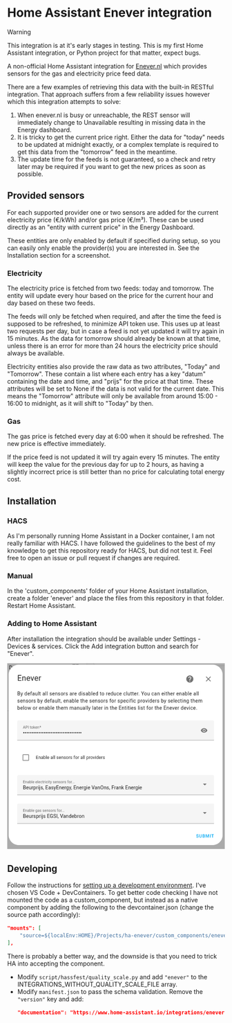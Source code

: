 # Home Assistant Enever integration

> [!WARNING]
> This integration is at it's early stages in testing. This is my first Home Assistant integration, or Python project for that matter, expect bugs.

A non-official Home Assistant integration for [Enever.nl](https://enever.nl/) which provides sensors for the gas and electricity price feed data.

There are a few examples of retrieving this data with the built-in RESTful integration. That approach suffers from a few reliability issues however which this integration attempts to solve:

1. When enever.nl is busy or unreachable, the REST sensor will immediately change to Unavailable resulting in missing data in the Energy dashboard.
2. It is tricky to get the current price right. Either the data for "today" needs to be updated at midnight exactly, or a complex template is required to get this data from the "tomorrow" feed in the meantime.
3. The update time for the feeds is not guaranteed, so a check and retry later may be required if you want to get the new prices as soon as possible.

## Provided sensors

For each supported provider one or two sensors are added for the current electricity price (&euro;/kWh) and/or gas price (&euro;/m&sup3;). These can be used directly as an "entity with current price" in the Energy Dashboard.

These entities are only enabled by default if specified during setup, so you can easily only enable the provider(s) you are interested in. See the Installation section for a screenshot.

### Electricity

The electricity price is fetched from two feeds: today and tomorrow. The entity will update every hour based on the price for the current hour and day based on these two feeds.

The feeds will only be fetched when required, and after the time the feed is supposed to be refreshed, to minimize API token use. This uses up at least two requests per day, but in case a feed is not yet updated it will try again in 15 minutes. As the data for tomorrow should already be known at that time, unless there is an error for more than 24 hours the electricity price should always be available.

Electricity entities also provide the raw data as two attributes, "Today" and "Tomorrow". These contain a list where each entry has a key "datum" containing the date and time, and "prijs" for the price at that time. These attributes will be set to None if the data is not valid for the current date. This means the "Tomorrow" attribute will only be available from around 15:00 - 16:00 to midnight, as it will shift to "Today" by then.

### Gas

The gas price is fetched every day at 6:00 when it should be refreshed. The new price is effective immediately.

If the price feed is not updated it will try again every 15 minutes. The entity will keep the value for the previous day for up to 2 hours, as having a slightly incorrect price is still better than no price for calculating total energy cost.

## Installation

### HACS

As I'm personally running Home Assistant in a Docker container, I am not really familiar with HACS. I have followed the guidelines to the best of my knowledge to get this repository ready for HACS, but did not test it. Feel free to open an issue or pull request if changes are required.

### Manual

In the 'custom_components' folder of your Home Assistant installation, create a folder 'enever' and place the files from this repository in that folder. Restart Home Assistant.

### Adding to Home Assistant

After installation the integration should be available under Settings - Devices & services. Click the Add integration button and search for "Enever".

![Setup](./docs/config_flow.png)

## Developing

Follow the instructions for [setting up a development environment](https://developers.home-assistant.io/docs/development_environment). I've chosen VS Code + DevContainers. To get better code checking I have not mounted the code as a custom_component, but instead as a native component by adding the following to the devcontainer.json (change the source path accordingly):

```json
"mounts": [
    "source=${localEnv:HOME}/Projects/ha-enever/custom_components/enever,target=${containerWorkspaceFolder}/homeassistant/components/enever,type=bind"
],
```

There is probably a better way, and the downside is that you need to trick HA into accepting the component.

- Modify `script/hassfest/quality_scale.py` and add `"enever"` to the INTEGRATIONS_WITHOUT_QUALITY_SCALE_FILE array.
- Modify `manifest.json` to pass the schema validation. Remove the `"version"` key and add:
  ```json
  "documentation": "https://www.home-assistant.io/integrations/enever",
  ```
